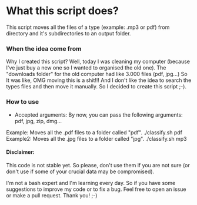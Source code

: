 # What this script does?

This script moves all the files of a type (example: .mp3 or pdf) from directory and it's subdirectories to an output folder.

### When the idea come from

Why I created this script? Well, today I was cleaning my computer (because I've just buy a new one so I wanted to organised the old one). The "downloads folder" for the old computer had like 3.000 files (pdf, jpg...) So It was like, OMG moving this is a shit!!! And I don't like the idea to search the types files and then move it manually. So I decided to create this script ;-).

### How to use

- Accepted arguments: By now, you can pass the following arguments: pdf, jpg, zip, dmg...

Example: Moves all the .pdf files to a folder called "pdf".
		./classify.sh pdf 
Example2: Moves all the .jpg files to a folder called "jpg".
		./classify.sh mp3

#### Disclaimer:

This code is not stable yet. So please, don't use them if you are not sure (or don't use if some of your crucial data may be compromised).

I'm not a bash expert and I'm learning every day. So if you have some suggestions to improve my code or to fix a bug. Feel free to open an issue or make a pull request. Thank you! ;-)
